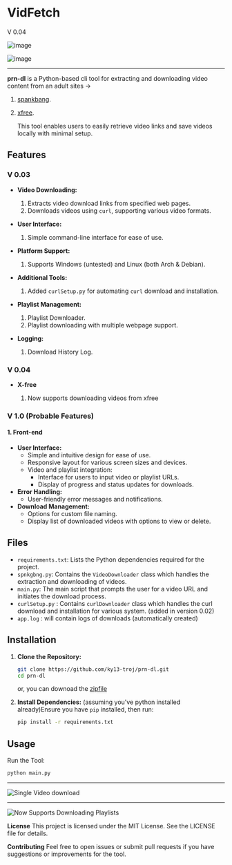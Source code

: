 # VidFetch

V 0.04

 ![image](https://github.com/user-attachments/assets/f948b72d-da6c-494e-b0a3-522d6cc36de8)

 ![image](https://github.com/user-attachments/assets/873c8ec4-cc04-4e15-9a9e-51c5ed1be061)


___

**prn-dl** is a Python-based cli tool for extracting and downloading video content from an adult sites -> 

1. [spankbang](https://spankbang.com).
2. [xfree](https://www.xfree.com).

   This tool enables users to easily retrieve video links and save videos locally with minimal setup.

## Features

### V 0.03

* **Video Downloading:**

  
  1. Extracts video download links from specified web pages.
  2. Downloads videos using `curl`, supporting various video formats.
* **User Interface:**
  1. Simple command-line interface for ease of use.
* **Platform Support:**
  1. Supports Windows (untested) and Linux (both Arch & Debian).
* **Additional Tools:**
  1. Added `curlSetup.py` for automating `curl` download and installation.
* **Playlist Management:**
  1. Playlist Downloader.
  2. Playlist downloading with multiple webpage support.
* **Logging:**
  1. Download History Log.

### V 0.04

* **X-free**
  
  1. Now supports downloading videos from xfree

### V 1.0 (Probable Features)

#### 1. Front-end

* **User Interface:**
  * Simple and intuitive design for ease of use.
  * Responsive layout for various screen sizes and devices.
  * Video and playlist integration:
    * Interface for users to input video or playlist URLs.
    * Display of progress and status updates for downloads.
* **Error Handling:**
  * User-friendly error messages and notifications.
* **Download Management:**
  * Options for custom file naming.
  * Display list of downloaded videos with options to view or delete.


## Files

* `requirements.txt`: Lists the Python dependencies required for the project.
* `spnkgbng.py`: Contains the `VideoDownloader` class which handles the extraction and downloading of videos.
* `main.py`: The main script that prompts the user for a video URL and initiates the download process.
* `curlSetup.py` : Contains `curlDownloader` class which handles the curl download and installation for various system. (added in version 0.02)
* `app.log` : will contain logs of downloads (automatically created)

## Installation


1. **Clone the Repository:**

   ```bash
   git clone https://github.com/ky13-troj/prn-dl.git
   cd prn-dl
   ```

   or, you can downoad the [zipfile](https://github.com/ky13-troj/prn-dl/archive/refs/heads/main.zip)
2. **Install Dependencies:**
   (assuming you've python installed already)Ensure you have `pip` installed, then run:

   ```bash
   pip install -r requirements.txt
   ```

## Usage

Run the Tool:

```bash
python main.py
```


___

 ![Single Video download](https://github.com/user-attachments/assets/4a307e8a-8401-4ee6-bab8-415800759465)



___


 ![Now Supports Downloading Playlists](https://github.com/user-attachments/assets/8184ce6e-faae-44e0-90a1-b467d78417fe)

**License**
This project is licensed under the MIT License. See the LICENSE file for details.

**Contributing**
Feel free to open issues or submit pull requests if you have suggestions or improvements for the tool.

